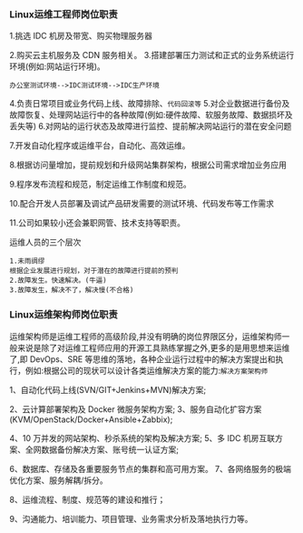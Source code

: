 ### Linux运维工程师岗位职责

1.挑选 IDC 机房及带宽、购买物理服务器

2.购买云主机服务及 CDN 服务相关。
3.搭建部署压力测试和正式的业务系统运行环境(例如:网站运行环境)。

```
办公室测试环境-->IDC测试环境-->IDC生产环境
```

4.负责日常项目或业务代码上线、故障排除、`代码回滚等`
5.对企业数据进行备份及故障恢复、处理网站运行中的各种故障(例如:硬件故障、软服务故障、数据损坏及丢失等)
6.对网站的运行状态及故障进行监控、提前解决网站运行的潜在安全问题

7.开发自动化程序或运维平台，自动化、高效运维。

8.根据访问量增加，提前规划和升级网站集群架构，根据公司需求增加业务应用

9.程序发布流程和规范，制定运维工作制度和规范。

10.配合开发人员部署及调试产品研发需要的测试环境、代码发布等工作需求

11.公司如果较小还会兼职网管、技术支持等职责。

运维人员的三个层次

```
1.未雨绸缪 
根据企业发展进行规划，对于潜在的故障进行提前的预判
2.故障发生。快速解决。(牛逼)
3.故障发生，解决不了，解决慢(不合格)
```

### Linux运维架构师岗位职责

运维架构师是运维工程师的高级阶段,并没有明确的岗位界限区分，运维架构师一般来说是除了对运维工程师应用的开源工具熟练掌握之外,更多的是用思想来运维了,即 DevOps、SRE 等思维的落地，各种企业运行过程中的解决方案提出和执行，例如:根据公司的现状可以设计各类运维解决方案的能力:`解决方案架构师`

1、自动化代码上线(SVN/GIT+Jenkins+MVN)解决方案;

2、云计算部署架构及 Docker 微服务架构方案;
3、服务自动化扩容方案(KVM/OpenStack/Docker+Ansible+Zabbix);

4、10 万并发的网站架构、秒杀系统的架构及解决方案;
5、多 IDC 机房互联方案、全网数据备份解决方案、账号统一认证方案;

6、数据库、存储及各重要服务节点的集群和高可用方案。
7、各网络服务的极端优化方案、服务解耦/拆分。

8、运维流程、制度、规范等的建设和推行；

9、沟通能力、培训能力、项目管理、业务需求分析及落地执行力等。

